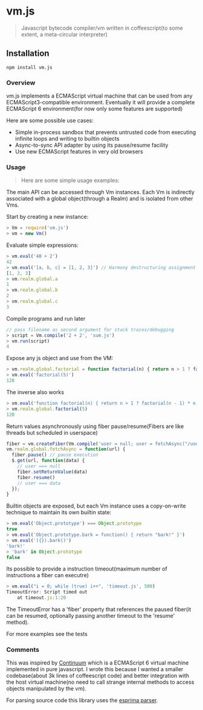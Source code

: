 # vm.js

> Javascript bytecode compiler/vm written in coffeescript(to some extent, a
> meta-circular interpreter)

## Installation
```shell
npm install vm.js
```

### Overview

vm.js implements a ECMAScript virtual machine that can be used from any
ECMAScript3-compatible environment. Eventually it will provide a complete
ECMAScript 6 environment(for now only some features are supported)

Here are some possible use cases:

- Simple in-process sandbox that prevents untrusted code from executing
  infinite loops and writing to builtin objects
- Async-to-sync API adapter by using its pause/resume facility
- Use new ECMAScript features in very old browsers


### Usage
> Here are some simple usage examples:

The main API can be accessed through Vm instances. Each Vm is indirectly
associated with a global object(through a Realm) and is isolated from other
Vms.

Start by creating a new instance:

```js
> Vm = require('vm.js') 
> vm = new Vm()
```

Evaluate simple expressions:
```js
> vm.eval('40 + 2')
42
> vm.eval('[a, b, c] = [1, 2, 3]') // Harmony destructuring assignment
[1, 2, 3]
> vm.realm.global.a
1
> vm.realm.global.b
2
> vm.realm.global.c
3
```

Compile programs and run later
```js
// pass filename as second argument for stack traces/debugging
> script = Vm.compile('2 + 2', 'sum.js')
> vm.run(script)
4
```

Expose any js object and use from the VM:
```js
> vm.realm.global.factorial = function factorial(n) { return n > 1 ? factorial(n - 1) * n : 1 }
> vm.eval('factorial(5)')
120
```

The inverse also works 
```js
> vm.eval('function factorial(n) { return n > 1 ? factorial(n - 1) * n : 1 }')
> vm.realm.global.factorial(5)
120
```

Return values asynchronously using fiber pause/resume(Fibers are like threads
but scheduled in userspace)
```js
fiber = vm.createFiber(Vm.compile('user = null; user = fetchAsync("/users/1");'))
vm.realm.global.fetchAsync = function(url) {
  fiber.pause() // pause execution
  $.get(url, function(data) {
    // user === null
    fiber.setReturnValue(data)
    fiber.resume()
    // user === data
  });
}
```

Builtin objects are exposed, but each Vm instance uses a copy-on-write
technique to maintain its own builtin state:

```js
> vm.eval('Object.prototype') === Object.prototype
true
> vm.eval('Object.prototype.bark = function() { return "bark!" }')
> vm.eval('({}).bark()')
'bark!'
> 'bark' in Object.prototype
false
```

Its possible to provide a instruction timeout(maximum number of instructions a
fiber can executre)
```js
> vm.eval("i = 0; while (true) i++", 'timeout.js', 500)
TimeoutError: Script timed out
    at timeout.js:1:20
```

The TimeoutError has a 'fiber' property that references the paused fiber(it can
be resumed, optionally passing another timeout to the 'resume' method).


For more examples see the tests

### Comments

This was inspired by [Continuum](https://github.com/Benvie/continuum) which is
a ECMAScript 6 virtual machine implemented in pure javascript. I wrote this
because I wanted a smaller codebase(about 3k lines of coffeescript code) and
better integration with the host virtual machine(no need to call strange
internal methods to access objects manipulated by the vm).

For parsing source code this library uses the
[esprima parser](https://github.com/ariya/esprima).
